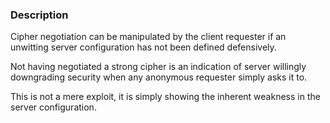 ### Description

Cipher negotiation can be manipulated by the client requester if an unwitting server configuration has not been defined defensively.

Not having negotiated a strong cipher is an indication of server willingly downgrading security when any anonymous requester simply asks it to.

This is not a mere exploit, it is simply showing the inherent weakness in the server configuration.
